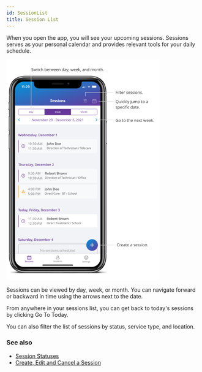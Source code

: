 ```yaml
---
id: SessionList
title: Session List
---
```

When you open the app, you will see your upcoming sessions. Sessions serves as your personal calendar and provides relevant tools for your daily schedule.    

<img src="/img/SessionList.png" width="400" />

Sessions can be viewed by day, week, or month. You can navigate forward or backward in time using the arrows next to the date.  

From anywhere in your sessions list, you can get back to today's sessions by clicking Go To Today.  

You can also filter the list of sessions by status, service type, and location. 

### See also
- [Session Statuses](Session/SessionStatuses.md)
- [Create, Edit and Cancel a Session](Session/CreateEditCancelSession.md)